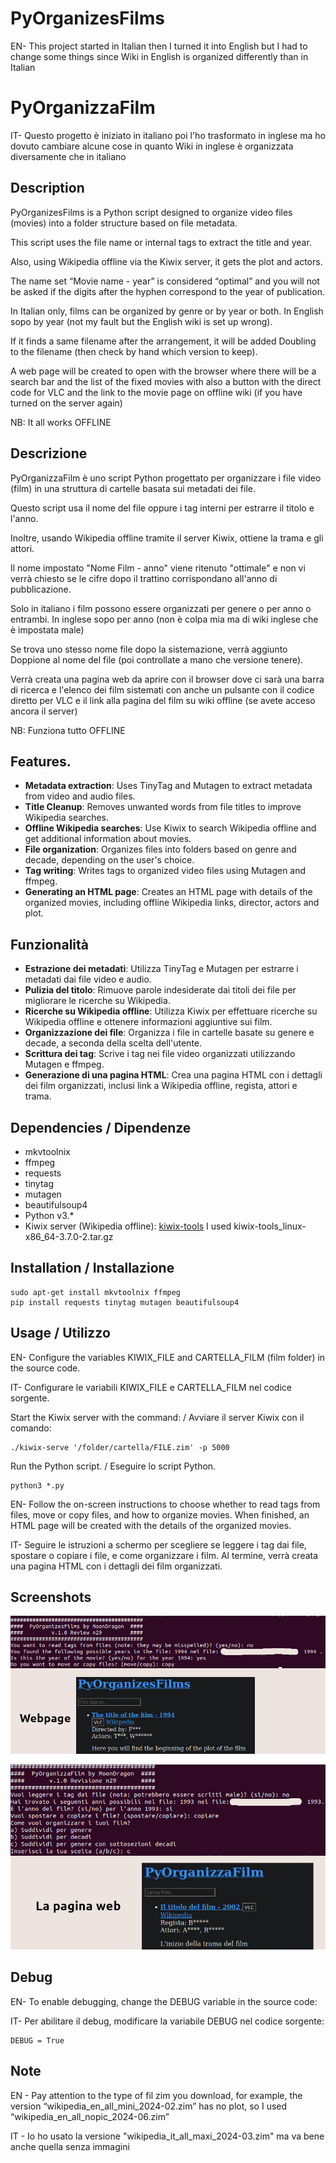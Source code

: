 # PyOrganizesFilms
EN- This project started in Italian then I turned it into English but I had to change some things since Wiki in English is organized differently than in Italian
# PyOrganizzaFilm
IT- Questo progetto è iniziato in italiano poi l'ho trasformato in inglese ma ho dovuto cambiare alcune cose in quanto Wiki in inglese è organizzata diversamente che in italiano

## Description

PyOrganizesFilms is a Python script designed to organize video files (movies) into a folder structure based on file metadata. 

This script uses the file name or internal tags to extract the title and year. 

Also, using Wikipedia offline via the Kiwix server, it gets the plot and actors.

The name set “Movie name - year” is considered “optimal” and you will not be asked if the digits after the hyphen correspond to the year of publication.

In Italian only, films can be organized by genre or by year or both. In English sopo by year (not my fault but the English wiki is set up wrong).

If it finds a same filename after the arrangement, it will be added Doubling to the filename (then check by hand which version to keep).

A web page will be created to open with the browser where there will be a search bar and the list of the fixed movies with also a button with the direct code for VLC and the link to the movie page on offline wiki (if you have turned on the server again)

NB: It all works OFFLINE

## Descrizione

PyOrganizzaFilm è uno script Python progettato per organizzare i file video (film) in una struttura di cartelle basata sui metadati dei file. 

Questo script usa il nome del file oppure i tag interni per estrarre il titolo e l'anno. 

Inoltre, usando Wikipedia offline tramite il server Kiwix, ottiene la trama e gli attori.

Il nome impostato "Nome Film - anno" viene ritenuto "ottimale" e non vi verrà chiesto se le cifre dopo il trattino corrispondano all'anno di pubblicazione.

Solo in italiano i film possono essere organizzati per genere o per anno o entrambi. In inglese sopo per anno (non è colpa mia ma di wiki inglese che è impostata male)

Se trova uno stesso nome file dopo la sistemazione, verrà aggiunto Doppione al nome del file (poi controllate a mano che versione tenere).

Verrà creata una pagina web da aprire con il browser dove ci sarà una barra di ricerca e l'elenco dei film sistemati con anche un pulsante con il codice diretto per VLC e il link alla pagina del film su wiki offline (se avete acceso ancora il server)

NB: Funziona tutto OFFLINE

## Features.

- **Metadata extraction**: Uses TinyTag and Mutagen to extract metadata from video and audio files.
- **Title Cleanup**: Removes unwanted words from file titles to improve Wikipedia searches.
- **Offline Wikipedia searches**: Use Kiwix to search Wikipedia offline and get additional information about movies.
- **File organization**: Organizes files into folders based on genre and decade, depending on the user's choice.
- **Tag writing**: Writes tags to organized video files using Mutagen and ffmpeg.
- **Generating an HTML page**: Creates an HTML page with details of the organized movies, including offline Wikipedia links, director, actors and plot.
  
## Funzionalità

- **Estrazione dei metadati**: Utilizza TinyTag e Mutagen per estrarre i metadati dai file video e audio.
- **Pulizia del titolo**: Rimuove parole indesiderate dai titoli dei file per migliorare le ricerche su Wikipedia.
- **Ricerche su Wikipedia offline**: Utilizza Kiwix per effettuare ricerche su Wikipedia offline e ottenere informazioni aggiuntive sui film.
- **Organizzazione dei file**: Organizza i file in cartelle basate su genere e decade, a seconda della scelta dell'utente.
- **Scrittura dei tag**: Scrive i tag nei file video organizzati utilizzando Mutagen e ffmpeg.
- **Generazione di una pagina HTML**: Crea una pagina HTML con i dettagli dei film organizzati, inclusi link a Wikipedia offline, regista, attori e trama.

## Dependencies / Dipendenze

- mkvtoolnix
- ffmpeg
- requests
- tinytag
- mutagen
- beautifulsoup4
- Python v3.*
- Kiwix server (Wikipedia offline): [kiwix-tools](https://download.kiwix.org/release/kiwix-tools/) I used kiwix-tools_linux-x86_64-3.7.0-2.tar.gz

## Installation / Installazione

    sudo apt-get install mkvtoolnix ffmpeg
    pip install requests tinytag mutagen beautifulsoup4 

## Usage / Utilizzo

EN- Configure the variables KIWIX_FILE and CARTELLA_FILM (film folder) in the source code.

IT- Configurare le variabili KIWIX_FILE e CARTELLA_FILM nel codice sorgente.

Start the Kiwix server with the command: / Avviare il server Kiwix con il comando:

    ./kiwix-serve '/folder/cartella/FILE.zim' -p 5000

Run the Python script. / Eseguire lo script Python.

    python3 *.py 
    
 EN- Follow the on-screen instructions to choose whether to read tags from files, move or copy files, and how to organize movies.
  When finished, an HTML page will be created with the details of the organized movies.
  
 IT- Seguire le istruzioni a schermo per scegliere se leggere i tag dai file, spostare o copiare i file, e come organizzare i film.
  Al termine, verrà creata una pagina HTML con i dettagli dei film organizzati.

## Screenshots

![alt text](https://github.com/MoonDragon-MD/PyOrganizesFilms/blob/main/img/ENG.jpg?raw=true)

![alt text](https://github.com/MoonDragon-MD/PyOrganizesFilms/blob/main/img/ITA.jpg?raw=true)

## Debug
EN- To enable debugging, change the DEBUG variable in the source code:

IT- Per abilitare il debug, modificare la variabile DEBUG nel codice sorgente:

    DEBUG = True

## Note
EN - Pay attention to the type of fil zim you download, for example, the version “wikipedia_en_all_mini_2024-02.zim” has no plot, so I used “wikipedia_en_all_nopic_2024-06.zim”

IT - Io ho usato la versione "wikipedia_it_all_maxi_2024-03.zim" ma va bene anche quella senza immagini
